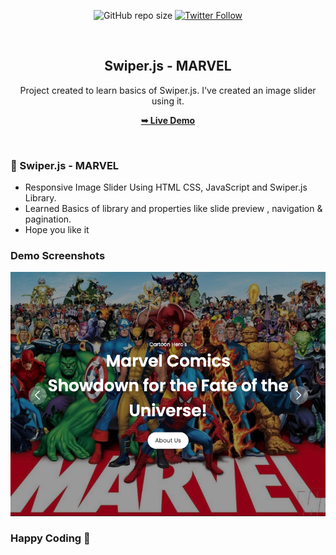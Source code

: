 <div align="center">

![GitHub repo size](https://img.shields.io/github/repo-size/Pranav-Jadhav09/responsive-marvel-swiper-slider)
[![Twitter Follow](https://img.shields.io/twitter/follow/Pranav_Jadhav09?style=social)](https://twitter.com/Pranav_Jadhav09)
<!-- [![Hashnode Badge](https://img.shields.io/badge/Read_Blog-2962FF?style=social&logo=hashnode&logoColor=blue)](https://thejrpranav09.hashnode.dev/master-javascript-scroll-reveal-library-boost-the-user-experience) -->
<br />

<h2 align="center">Swiper.js - MARVEL</h2>
Project created to learn basics of Swiper.js. I've created an image slider using it.

<a href="https://pranav-jadhav09.github.io/responsive-marvel-swiper-slider/"><strong>➥ Live Demo</strong></a>

</div>

<br />

### 👻 Swiper.js - MARVEL

- Responsive Image Slider Using HTML CSS, JavaScript and Swiper.js Library.
- Learned Basics of library and properties like slide preview , navigation & pagination.
- Hope you like it

### Demo Screenshots

![Landing Page Demo Screen](./assets/images/demo.png "Demo Screen")

### Happy Coding 🙂
